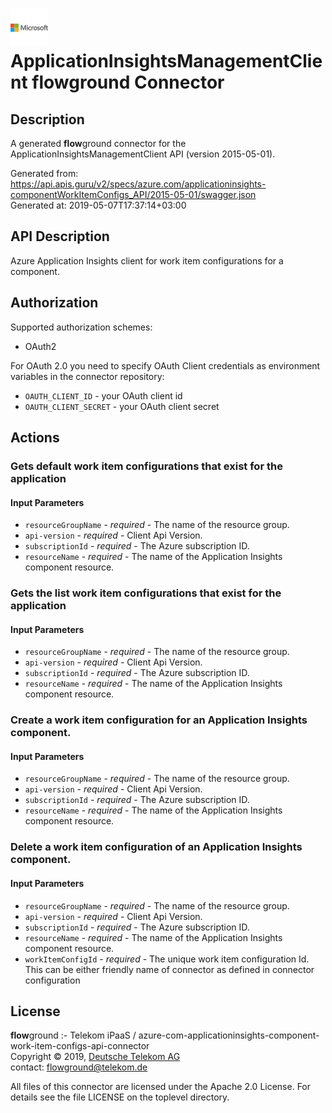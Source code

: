 # ![LOGO](logo.png) ApplicationInsightsManagementClient **flow**ground Connector

## Description

A generated **flow**ground connector for the ApplicationInsightsManagementClient API (version 2015-05-01).

Generated from: https://api.apis.guru/v2/specs/azure.com/applicationinsights-componentWorkItemConfigs_API/2015-05-01/swagger.json<br/>
Generated at: 2019-05-07T17:37:14+03:00

## API Description

Azure Application Insights client for work item configurations for a component.

## Authorization

Supported authorization schemes:
- OAuth2

For OAuth 2.0 you need to specify OAuth Client credentials as environment variables in the connector repository:
* `OAUTH_CLIENT_ID` - your OAuth client id
* `OAUTH_CLIENT_SECRET` - your OAuth client secret

## Actions

### Gets default work item configurations that exist for the application

#### Input Parameters
* `resourceGroupName` - _required_ - The name of the resource group.
* `api-version` - _required_ - Client Api Version.
* `subscriptionId` - _required_ - The Azure subscription ID.
* `resourceName` - _required_ - The name of the Application Insights component resource.

### Gets the list work item configurations that exist for the application

#### Input Parameters
* `resourceGroupName` - _required_ - The name of the resource group.
* `api-version` - _required_ - Client Api Version.
* `subscriptionId` - _required_ - The Azure subscription ID.
* `resourceName` - _required_ - The name of the Application Insights component resource.

### Create a work item configuration for an Application Insights component.

#### Input Parameters
* `resourceGroupName` - _required_ - The name of the resource group.
* `api-version` - _required_ - Client Api Version.
* `subscriptionId` - _required_ - The Azure subscription ID.
* `resourceName` - _required_ - The name of the Application Insights component resource.

### Delete a work item configuration of an Application Insights component.

#### Input Parameters
* `resourceGroupName` - _required_ - The name of the resource group.
* `api-version` - _required_ - Client Api Version.
* `subscriptionId` - _required_ - The Azure subscription ID.
* `resourceName` - _required_ - The name of the Application Insights component resource.
* `workItemConfigId` - _required_ - The unique work item configuration Id. This can be either friendly name of connector as defined in connector configuration

## License

**flow**ground :- Telekom iPaaS / azure-com-applicationinsights-component-work-item-configs-api-connector<br/>
Copyright © 2019, [Deutsche Telekom AG](https://www.telekom.de)<br/>
contact: flowground@telekom.de

All files of this connector are licensed under the Apache 2.0 License. For details
see the file LICENSE on the toplevel directory.
